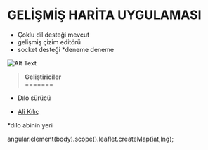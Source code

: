 
# GELİŞMİŞ HARİTA UYGULAMASI

* Çoklu dil desteği mevcut
* gelişmiş çizim editörü
* socket desteği
*deneme deneme




![Alt Text](http://erinlyyc.com/wp-content/uploads/2017/05/google-maps.jpg "map systems")

>**Geliştiriciler** </br>
=======


* Dılo sürücü </br>

* [Ali Kılıç](https://github.com/gislayer)

*dılo abinin yeri



angular.element(body).scope().leaflet.createMap(iat,lng);



